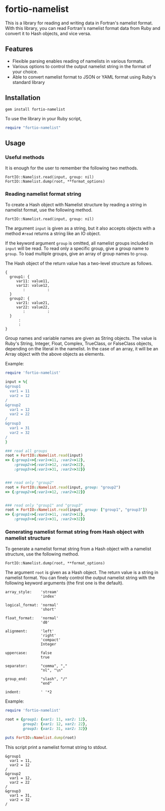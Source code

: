 
fortio-namelist
===============

This is a library for reading and writing data in Fortran's namelist format. With this library, you can read Fortran's namelist format data from Ruby and convert it to Hash objects, and vice versa. 

Features
--------

* Flexible parsing enables reading of namelists in various formats.
* Various options to control the output namelist string in the format of your choice.
* Able to convert namelist format to JSON or YAML format using Ruby's standard library

Installation
------------

    gem install fortio-namelist

To use the library in your Ruby script, 

```ruby
require "fortio-namelist"
```

Usage
------

### Useful methods

It is enough for the user to remember the following two methods.

    FortIO::Namelist.read(input, group: nil)
    FortIO::Namelist.dump(root, **format_options)

### Reading namelist format string

To create a Hash object with Namelist structure by reading a string in namelist format, use the following method.

    FortIO::Namelist.read(input, group: nil)

The argument `input` is given as a string, but it also accepts objects with a method `#read` returns a string like an IO object. 

If the keyword argument `group` is omitted, all namelist groups included in `input` will be read. To read only a specific group, give a group name to `group`. To load multiple groups, give an array of group names to `group`.

The Hash object of the return value has a two-level structure as follows.

    {
      group1: {
         var11: value11,
         var12: value12, 
            :          :
      }
      group2: {
         var21: value21,
         var22: value22,
            :          :
      }
          :        
          :
    }

Group names and variable names are given as String objects. The value is Ruby's String, Integer, Float, Complex, TrueClass, or FalseClass objects, depending on the literal in the namelist. In the case of an array, it will be an Array object with the above objects as elements.

Example:

```ruby
require 'fortio-namelist'

input = %{
&group1
  var1 = 11
  var2 = 12
/
&group2
  var1 = 12
  var2 = 22
/
&group3
  var1 = 31
  var2 = 32
/
}

### read all groups
root = FortIO::Namelist.read(input)
=> {:group1=>{:var1=>11, :var2=>12},
    :group2=>{:var1=>12, :var2=>22},
    :group3=>{:var1=>31, :var2=>32}}


### read only "group2"
root = FortIO::Namelist.read(input, group: "group2")
=> {:group2=>{:var1=>12, :var2=>22}}


### read only "group1" and "group3"
root = FortIO::Namelist.read(input, group: ["group1", "group3"])
=> {:group1=>{:var1=>11, :var2=>12}, 
    :group3=>{:var1=>31, :var2=>32}}

```

### Generating namelist format string from Hash object with namelist structure

To generate a namelist format string from a Hash object with a namelist structure, use the following method.

    FortIO::Namelist.dump(root, **format_options)

The argument `root` is given as a Hash object. The return value is a string in namelist format. You can finely control the output namelist string with the following keyword arguments (the first one is the default).

    array_style:    'stream'
                    'index'   
                    
    logical_format: 'normal'
                    'short'

    float_format:   'normal'
                    'd0'

    alignment:      'left'
                    'right'
                    'compact'
                    Integer

    uppercase:      false
                    true
    
    separator:      "comma", ","
                    "nl", "\n"

    group_end:      "slash", "/"
                    "end"
                    
    indent:         ' '*2

Example:

```ruby
require 'fortio-namelist'

root = {group1: {var1: 11, var2: 12},
        group2: {var1: 12, var2: 22},
        group3: {var1: 31, var2: 32}}

puts FortIO::Namelist.dump(root)
```

This script print a namelist format string to stdout.

    &group1
      var1 = 11,
      var2 = 12
    /
    &group2
      var1 = 12,
      var2 = 22
    /
    &group3
      var1 = 31,
      var2 = 32
    /

